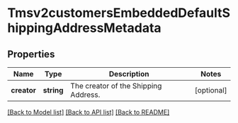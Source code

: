 # Tmsv2customersEmbeddedDefaultShippingAddressMetadata

## Properties
Name | Type | Description | Notes
------------ | ------------- | ------------- | -------------
**creator** | **string** | The creator of the Shipping Address. | [optional] 

[[Back to Model list]](../README.md#documentation-for-models) [[Back to API list]](../README.md#documentation-for-api-endpoints) [[Back to README]](../README.md)


